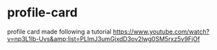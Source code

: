 # profile-card
profile card made following a tutorial https://www.youtube.com/watch?v=np3L1lb-Uvs&amp;list=PLImJ3umGjxdD3ov2lwg0SM5rxz5v9FjOf
